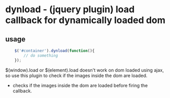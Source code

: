 # dynload - (jquery plugin) load callback for dynamically loaded dom

## usage
```javascript
	$('#container').dynload(function(){
		// do something
	});
```

$(window).load or $(element).load doesn't work on dom loaded using ajax, so use this plugin to check if the images inside the dom are loaded.

* checks if the images inside the dom are loaded before firing the callback.